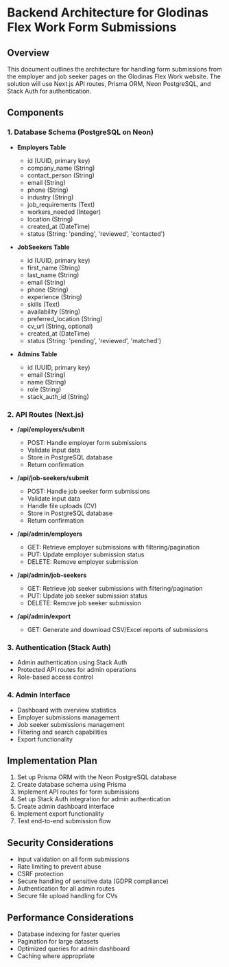 # Backend Architecture for Glodinas Flex Work Form Submissions

## Overview
This document outlines the architecture for handling form submissions from the employer and job seeker pages on the Glodinas Flex Work website. The solution will use Next.js API routes, Prisma ORM, Neon PostgreSQL, and Stack Auth for authentication.

## Components

### 1. Database Schema (PostgreSQL on Neon)
- **Employers Table**
  - id (UUID, primary key)
  - company_name (String)
  - contact_person (String)
  - email (String)
  - phone (String)
  - industry (String)
  - job_requirements (Text)
  - workers_needed (Integer)
  - location (String)
  - created_at (DateTime)
  - status (String: 'pending', 'reviewed', 'contacted')

- **JobSeekers Table**
  - id (UUID, primary key)
  - first_name (String)
  - last_name (String)
  - email (String)
  - phone (String)
  - experience (String)
  - skills (Text)
  - availability (String)
  - preferred_location (String)
  - cv_url (String, optional)
  - created_at (DateTime)
  - status (String: 'pending', 'reviewed', 'matched')

- **Admins Table**
  - id (UUID, primary key)
  - email (String)
  - name (String)
  - role (String)
  - stack_auth_id (String)

### 2. API Routes (Next.js)
- **/api/employers/submit**
  - POST: Handle employer form submissions
  - Validate input data
  - Store in PostgreSQL database
  - Return confirmation

- **/api/job-seekers/submit**
  - POST: Handle job seeker form submissions
  - Validate input data
  - Handle file uploads (CV)
  - Store in PostgreSQL database
  - Return confirmation

- **/api/admin/employers**
  - GET: Retrieve employer submissions with filtering/pagination
  - PUT: Update employer submission status
  - DELETE: Remove employer submission

- **/api/admin/job-seekers**
  - GET: Retrieve job seeker submissions with filtering/pagination
  - PUT: Update job seeker submission status
  - DELETE: Remove job seeker submission

- **/api/admin/export**
  - GET: Generate and download CSV/Excel reports of submissions

### 3. Authentication (Stack Auth)
- Admin authentication using Stack Auth
- Protected API routes for admin operations
- Role-based access control

### 4. Admin Interface
- Dashboard with overview statistics
- Employer submissions management
- Job seeker submissions management
- Filtering and search capabilities
- Export functionality

## Implementation Plan

1. Set up Prisma ORM with the Neon PostgreSQL database
2. Create database schema using Prisma
3. Implement API routes for form submissions
4. Set up Stack Auth integration for admin authentication
5. Create admin dashboard interface
6. Implement export functionality
7. Test end-to-end submission flow

## Security Considerations
- Input validation on all form submissions
- Rate limiting to prevent abuse
- CSRF protection
- Secure handling of sensitive data (GDPR compliance)
- Authentication for all admin routes
- Secure file upload handling for CVs

## Performance Considerations
- Database indexing for faster queries
- Pagination for large datasets
- Optimized queries for admin dashboard
- Caching where appropriate
